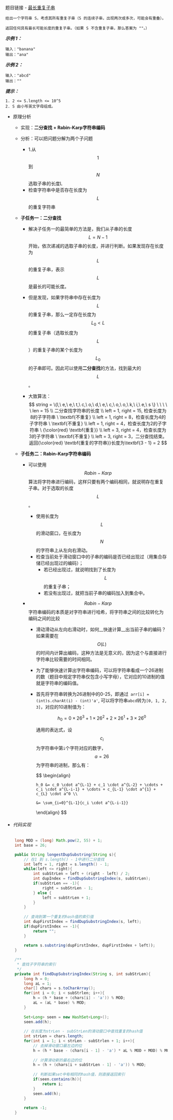 题目链接 - [最长重复子串](https://leetcode-cn.com/problems/longest-duplicate-substring/)

```
给出一个字符串 S，考虑其所有重复子串（S 的连续子串，出现两次或多次，可能会有重叠）。

返回任何具有最长可能长度的重复子串。（如果 S 不含重复子串，那么答案为 ""。）
```

***示例 1：***

```
输入："banana"
输出："ana"
```

***示例 2：***

```
输入："abcd"
输出：""
```

***提示：***

```
1. 2 <= S.length <= 10^5
2. S 由小写英文字母组成。
```

- 原理分析

  - 实现：__二分查找 + Rabin-Karp字符串编码__

  - 分析：可以把问题分解为两个子问题

    - 1.从$$1$$到$$N$$选取子串的长度L
    - 检查字符串中是否存在长度为$$L$$的重复字符串

  - __子任务一：二分查找__

    - 解决子任务一的最简单的方法是，我们从子串的长度$$L = N - 1$$开始，依次递减的选取子串的长度，并进行判断。如果发现存在长度为$$L$$的重复子串，表示$$L$$是最长的可能长度。

    - 但是发现，如果字符串中存在长度为$$L$$的重复子串，那么一定存在长度为$$L_0 < L$$的重复子串（选取长度为$$L$$）的重复子串的某个长度为$$L_0$$的子串即可。因此可以使用**二分查找**的方法，找到最大的$$L$$。

    - 大致算法：
      $$
      string = \{l,\  e,\  e,\  t,\  c,\  o,\  d,\  e,\  c,\  o,\  o,\  k,\  i,\  e,\  s \} \ \ \ \ \  len = 15 \\
      二分查找字符串的长度 \\
      left = 1, right = 15, 检查长度为8的子字符串  \ \textbf{不重复} \\
      left = 1, right = 8，检查长度为4的子字符串 \ \textbf{不重复} \\
      left = 1, right = 4，检查长度为2的子字符串 \ {\color{red} \textbf{重复}} \\
      left = 3, right = 4，检查长度为3的子字符串 \ \textbf{不重复} \\
      left = 3, right = 3，二分查找结束。返回{\color{red} \textbf{重复的字符串}}长度为\textbf{3 - 1} = 2
      $$
      

  - __子任务二：Rabin-Karp字符串编码__

    - 可以使用$$Rabin-Karp$$算法将字符串进行编码，这样只要有两个编码相同，就说明存在重复子串。对于选取的长度$$L$$。

      - 使用长度为$$L$$的滑动窗口，在长度为$$N$$的字符串上从左向右滑动。
      - 检查当前处于滑动窗口中的子串的编码是否已经出现过（用集合存储已经出现过的编码）；
        - 若已经出现过，就说明找到了长度为$$L$$的重复子串；
        - 若没有出现过，就把当前子串的编码加入到集合中。

    - $$Rabin-Karp$$字符串编码的本质是对字符串进行哈希，将字符串之间的比较转化为编码之间的比较

      - 滑动滑动从左向右滑动时，如何__快速计算__出当前子串的编码？如果需要在$$O(L)$$的时间内计算出编码，这种方法是无意义的，因为这个与直接进行字符串比较需要的时间相同。

      - 为了能够快速计算出字符串编码，可以将字符串看成一个26进制的数（题目中规定字符串仅包含小写字母），它对应的10进制的值就是字符串的编码值。

      - 首先将字符串转换为26进制中的0-25，即通过``` arr[i] = (int)s.charAt(i) - (int)'a'```, 可以将字符串```abcd```转为```[0, 1, 2, 3]```，对应的10进制值为：

         $$
         h_0 = 0 \times 26^3 + 1 \times 26^2 + 2 \times 26^1 + 3 \times 26^0
         $$

         通用的表达式，设$$c_i$$为字符串中第```i```个字符对应的数字，$$a=26$$为字符串的进制，那么有：

         $$
          \begin{align}
          
            h_0 &= c_0 \cdot a^{L-1} + c_1 \cdot a^{L-2} + \cdots + c_i \cdot a^{L-i-1} + \cdots + c_{L-1} \cdot a^{1} + c_{L} \cdot a^0 \\
          
            &= \sum_{i=0}^{L-1}{c_i \cdot a^{L-i-1}}
          
          \end{align}
         $$

- ###### 代码实现

```java
	long MOD = (long) Math.pow(2, 55) + 1;
	int base = 26;

	public String longestDupSubstring(String s){
        // 在1 到 s.length() - 1中进行二分查找
        int left = 1, right = s.length() - 1;
        while(left <= right){
            int subStrLen = left + (right - left) / 2;
            int dupIndex = findDupSubstringIndex(s, subStrLen);
            if(subStrLen == -1){
                right = subStrLen - 1;
            } else {
                left = subStrLen + 1;
            }
        }
        
        // 查询到第一个重复的hash值的索引值
        int dupFirstIndex = findDupSubstringIndex(s, left);
        if(dupFirstIndex == -1){
            return "";
        }
        
        return s.substring(dupFirstIndex, dupFirstIndex + left));
    }

	/**
	 * 查找子字符串的索引
	 */
	private int findDupSubstringIndex(String s, int subStrLen){
        long h = 0;
        long aL = 1;
        char[] chars = s.toCharArray();
        for(int i = 0; i < subStrlen; i++){
            h = (h * base + (chars[i] - 'a')) % MOD;
            aL = (aL * base) % MOD;
        }
        
        Set<Long> seen = new HashSet<Long>();
        seen.add(h);
        
        // 在长度为strLen - subStrLen的滑动窗口中查找重复的hash值
        int strLen = chars.length;
        for(int i = 1; i < strLen - subStrlen + 1; i++){
            // 去掉滑动窗口最左边的位
            h = (h * base - (chars[i - 1] - 'a') * aL % MOD + MOD) % MOD;
        	
            // 计算滑动新的最右边的位
            h = (h + (chars[i + subStrLen - 1] - 'a')) % MOD;
            
            // 判断如果set中有相同的hash值，则直接返回索引
            if(seen.contains(h)){
                return i;
            }
            seen.add(h);
        }
        
        return -1;
    }
```

